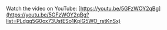 Watch the video on YouTube: [https://youtu.be/5GFzWOY2qBg](https://youtu.be/5GFzWOY2qBg?list=PLdgq5G0ox73UstESo1KplG5WO_rstKnSx)